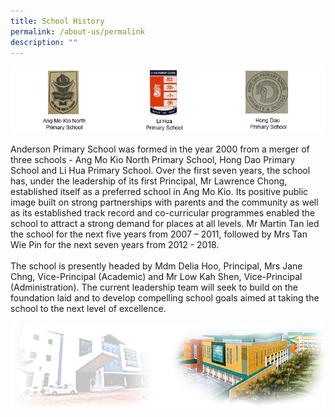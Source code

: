 ```yaml
---
title: School History
permalink: /about-us/permalink
description: ""
---
```

![](/images/history_img1.jpg)
<div class="lo_main_mid">
<div class="content_area">
<div class="mid mCustomScrollbar _mCS_1">
<div id="mCSB_1" class="mCustomScrollBox mCS-rounded-dark mCSB_vertical mCSB_inside" tabindex="0">
<div id="mCSB_1_container" class="mCSB_container" dir="ltr">
<div class="pagecontent_box">
<div id="_ptod_49215" class="description ive_editable ive_ptod ive_content">
<div>Anderson Primary School was formed in the year 2000 from a merger of three schools - Ang Mo Kio North Primary School, Hong Dao Primary School and Li Hua Primary School. Over the first seven years, the school has, under the leadership of its first Principal, Mr Lawrence Chong, established itself as a preferred school in Ang Mo Kio. Its positive public image built on strong partnerships with parents and the community as well as its established track record and co-curricular programmes enabled the school to attract a strong demand for places at all levels. Mr Martin Tan led the school for the next five years from 2007 &ndash; 2011, followed by Mrs Tan Wie Pin for the next seven years from 2012 - 2018.<br /><br /></div>
<div>The school is presently headed by Mdm Delia Hoo, Principal, Mrs Jane Chng, Vice-Principal (Academic) and Mr Low Kah Shen, Vice-Principal (Administration). The current leadership team will seek to build on the foundation laid and to develop compelling school goals aimed at taking the school to the next level of excellence.</div
</div>
</div>
</div>
</div>
	
![](/images/history_img2.jpg)
